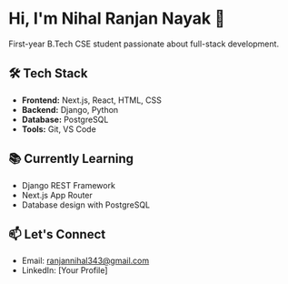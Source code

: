 # Hi, I'm Nihal Ranjan Nayak 👋

First-year B.Tech CSE student passionate about full-stack development.

## 🛠️ Tech Stack
- **Frontend:** Next.js, React, HTML, CSS
- **Backend:** Django, Python
- **Database:** PostgreSQL
- **Tools:** Git, VS Code

## 📚 Currently Learning
- Django REST Framework
- Next.js App Router
- Database design with PostgreSQL

## 📫 Let's Connect
- Email: ranjannihal343@gmail.com
- LinkedIn: [Your Profile]
<!---
Nihal10001/Nihal10001 is a ✨ special ✨ repository because its `README.md` (this file) appears on your GitHub profile.
You can click the Preview link to take a look at your changes.
--->
